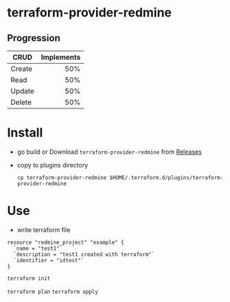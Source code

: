 # terraform-provider-redmine

## Progression

| CRUD   | Implements |
| ------ | ---------: |
| Create |        50% |
| Read   |        50% |
| Update |        50% |
| Delete |        50% |

# Install

- go build or Download `terraform-provider-redmine` from [Releases](https://github.com/KrlWil/terraform-provider-redmine/releases)

- copy to plugins directory

  `cp terraform-provider-redmine $HOME/.terraform.d/plugins/terraform-provider-redmine`

# Use

- write terraform file


```hcl
resource "redmine_project" "example" {
  `name = "test1"`
  `description = "test1 created with terraform"`
  `identifier = "idtest"`
}
```

`terraform init`

`terraform plan`
`terraform apply`

